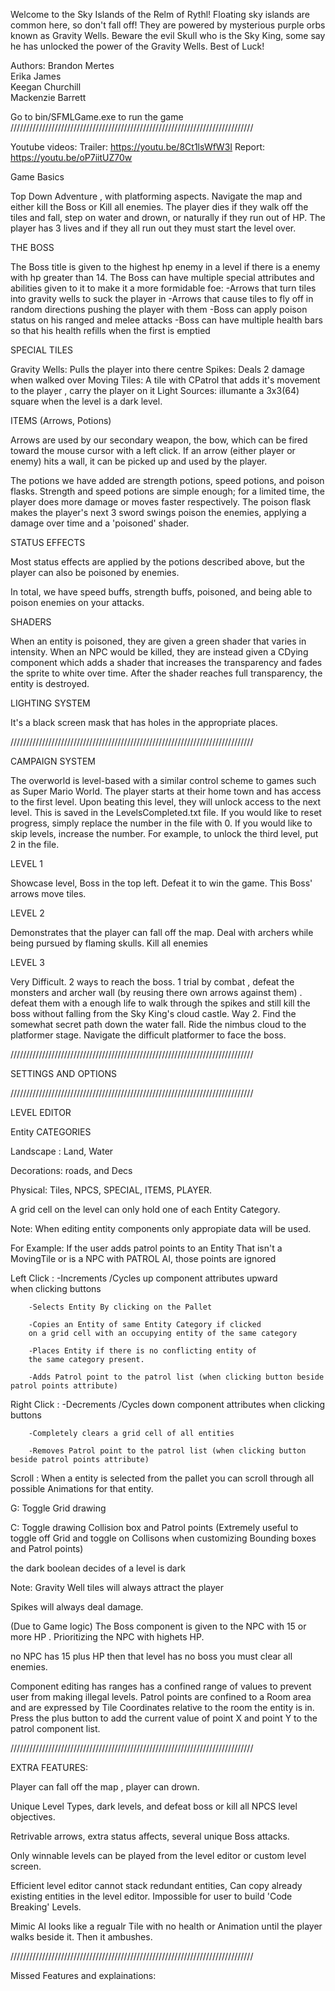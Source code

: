 Welcome to the  Sky Islands of the Relm of Rythl! Floating sky islands are common here, so don't fall off! 
They are powered by mysterious purple orbs known as Gravity Wells.
Beware the evil Skull who is the Sky King, some say he has unlocked the power of the Gravity Wells. Best of Luck! 

Authors:
		Brandon Mertes 		
		Erika James 		
		Keegan Churchill 	
		Mackenzie Barrett 	
		
Go to bin/SFMLGame.exe to run the game
/////////////////////////////////////////////////////////////////////////////

Youtube videos:
		Trailer: 	https://youtu.be/8Ct1lsWfW3I
		Report: 	https://youtu.be/oP7iitUZ70w

Game Basics

Top Down Adventure , with platforming aspects. Navigate the map and either kill the Boss or Kill all enemies. 
The player dies if they walk off the tiles and fall, step on water and drown, or naturally if they run out of HP. 
The player has 3 lives and if they all run out they must start the level over.

THE BOSS

The Boss title is given to the highest hp enemy in a level if there is a enemy with hp greater than 14. 
The Boss can have multiple special attributes and abilities given to it to make it a more formidable foe: 
	-Arrows that turn tiles into gravity wells to suck the player in 
	-Arrows that cause tiles to fly off in random directions pushing the player with them 
	-Boss can apply poison status on his ranged and melee attacks 
	-Boss can have multiple health bars so that his health refills when the first is emptied


SPECIAL TILES

Gravity Wells: Pulls the player into there centre
Spikes: Deals 2 damage when walked over
Moving Tiles: A tile with CPatrol that adds it's movement to the player , carry the player on it
Light Sources: illumante a 3x3(64) square when the level is a dark level.


ITEMS (Arrows, Potions)

Arrows are used by our secondary weapon, the bow, which can be fired toward the mouse cursor with a left click.
If an arrow (either player or enemy) hits a wall, it can be picked up and used by the player.

The potions we have added are strength potions, speed potions, and poison flasks. 
Strength and speed potions are simple enough; for a limited time, the player does more damage or moves faster respectively. 
The poison flask makes the player's next 3 sword swings poison the enemies, applying a damage over time and a 'poisoned' shader.

STATUS EFFECTS

Most status effects are applied by the potions described above, but the player can also be poisoned by enemies.

In total, we have speed buffs, strength buffs, poisoned, and being able to poison enemies on your attacks.

SHADERS

When an entity is poisoned, they are given a green shader that varies in intensity. 
When an NPC would be killed, they are instead given a CDying component which adds a shader that increases the transparency 
and fades the sprite to white over time. After the shader reaches full transparency, the entity is destroyed.


LIGHTING SYSTEM

It's a black screen mask that has holes in the appropriate places.

/////////////////////////////////////////////////////////////////////////////

CAMPAIGN SYSTEM 

The overworld is level-based with a similar control scheme to games such as Super Mario World. 
The player starts at their home town and has access to the first level. Upon beating this level, 
they will unlock access to the next level. This is saved in the LevelsCompleted.txt file. 
If you would like to reset progress, simply replace the number in the file with 0. If you would like to skip levels, 
increase the number. For example, to unlock the third level, put 2 in the file.



LEVEL 1

Showcase level, Boss in the top left. Defeat it to win the game. This Boss' arrows move tiles. 

LEVEL 2

Demonstrates that the player can fall off the map. Deal with archers while being pursued by flaming
skulls. Kill all enemies

LEVEL 3

Very Difficult. 2 ways to reach the boss. 1 trial by combat , defeat the monsters and archer wall (by reusing there own arrows against them) .
defeat them with a enough life to walk through the spikes and still kill the boss without falling from the Sky King's cloud castle. 
Way 2. Find the somewhat secret path down the water fall. Ride the nimbus cloud to the platformer stage. Navigate the difficult platformer 
to face the boss. 

/////////////////////////////////////////////////////////////////////////////

SETTINGS AND OPTIONS


/////////////////////////////////////////////////////////////////////////////

LEVEL EDITOR

Entity CATEGORIES

Landscape : Land, Water

Decorations: roads, and Decs

Physical: Tiles, NPCS, SPECIAL, ITEMS, PLAYER. 

A grid cell on the level can only hold one of each Entity Category.

Note: When editing entity components only appropiate data will be used. 

For Example: If the user adds patrol points to an Entity That isn't a MovingTile or is a NPC with PATROL AI, those points are ignored

Left Click : 	-Increments /Cycles up component attributes upward 			   
	     	when clicking buttons

		-Selects Entity By clicking on the Pallet
		
		-Copies an Entity of same Entity Category if clicked 		  
		on a grid cell with an occupying entity of the same category

		-Places Entity if there is no conflicting entity of
 		the same category present.
	
		-Adds Patrol point to the patrol list (when clicking button beside patrol points attribute)


Right Click : 	-Decrements /Cycles down component attributes when clicking buttons

		-Completely clears a grid cell of all entities

		-Removes Patrol point to the patrol list (when clicking button beside patrol points attribute)


Scroll	:    When a entity is selected from the pallet you can scroll through all possible Animations for that entity. 

G: Toggle Grid drawing 

C: Toggle drawing Collision box and Patrol points (Extremely useful to toggle off Grid and toggle on Collisons when customizing 
   Bounding boxes and Patrol points)

the dark boolean decides of a level is dark

Note: Gravity Well tiles will always attract the player

Spikes will always deal damage. 

(Due to Game logic) The Boss component is given to the NPC with 15 or more HP . Prioritizing the NPC with highets HP. 

no NPC has 15 plus HP then that level has no boss you must clear all enemies.

Component editing has ranges has a confined range of values to prevent user from making illegal levels. 
Patrol points are confined to a Room area and are expressed by Tile Coordinates relative to the room the entity is in.
Press the plus button to add the current value of point X and point Y to the patrol component list. 

/////////////////////////////////////////////////////////////////////////////

EXTRA FEATURES: 

Player can fall off the map , player can drown.

Unique Level Types, dark levels, and defeat boss or kill all NPCS level objectives.

Retrivable arrows, extra status affects, several unique Boss attacks.

Only winnable levels can be played from the level editor or custom level screen.

Efficient level editor cannot stack redundant entities, Can copy already existing entities in the level editor. 
Impossible for user to build 'Code Breaking' Levels.

Mimic AI looks like a regualr Tile with no health or Animation until the player walks beside it. Then it ambushes. 

/////////////////////////////////////////////////////////////////////////////

Missed Features and explainations:







